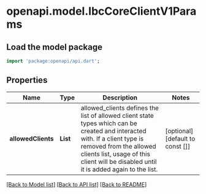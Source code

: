 # openapi.model.IbcCoreClientV1Params

## Load the model package
```dart
import 'package:openapi/api.dart';
```

## Properties
Name | Type | Description | Notes
------------ | ------------- | ------------- | -------------
**allowedClients** | **List<String>** | allowed_clients defines the list of allowed client state types which can be created and interacted with. If a client type is removed from the allowed clients list, usage of this client will be disabled until it is added again to the list. | [optional] [default to const []]

[[Back to Model list]](../README.md#documentation-for-models) [[Back to API list]](../README.md#documentation-for-api-endpoints) [[Back to README]](../README.md)


